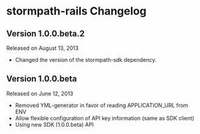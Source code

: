 stormpath-rails Changelog
=========================

Version 1.0.0.beta.2
------------------

Released on August 13, 2013

- Changed the version of the stormpath-sdk dependency.


Version 1.0.0.beta
------------------

Released on June 12, 2013

- Removed YML-generator in favor of reading APPLICATION_URL from ENV
- Allow flexible configuration of API key information (same as SDK client)
- Using new SDK (1.0.0.beta) API
